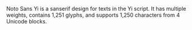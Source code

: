 Noto Sans Yi is a sanserif design for texts in the Yi script. It has multiple weights, contains 1,251 glyphs, and supports 1,250 characters from 4 Unicode blocks.